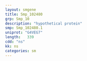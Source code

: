 ```yaml
---
layout: smgene
title: Smp_102480
grp: Smp_10
description: "hypothetical protein"
smp: Smp_102480.1
uniprot: "G4VEG7"
length:   339
cdd: "ns"
kk: ns
categories: sm
---
```

